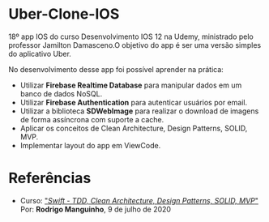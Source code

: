 # Uber-Clone-IOS

18º app IOS do curso Desenvolvimento IOS 12 na Udemy, ministrado pelo professor Jamilton Damasceno.O objetivo do app é ser uma versão simples do aplicativo Uber.

No desenvolvimento desse app foi possível aprender na prática:
- Utilizar <b>Firebase Realtime Database</b> para manipular dados em um banco de dados NoSQL.
- Utilizar <b>Firebase Authentication</b> para autenticar usuários por email.
- Utilizar a biblioteca <b>SDWebImage</b> para realizar o download de imagens de forma assíncrona com suporte a cache.
- Aplicar os conceitos de Clean Architecture, Design Patterns, SOLID, MVP.
- Implementar layout do app em ViewCode.

<h1>Referências</h1>

- Curso: <a href="https://www.udemy.com/course/swift-tdd-com-mango/"> "<i>Swift - TDD, Clean Architecture, Design Patterns, SOLID, MVP</i>"</a></br>
Por: <b>Rodrigo Manguinho</b>, 9 de julho de 2020
